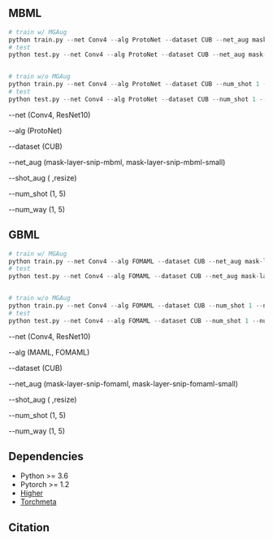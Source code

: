 ## MBML

```python
# train w/ MGAug
python train.py --net Conv4 --alg ProtoNet --dataset CUB --net_aug mask-layer-snip-mbml-small --min_width 0.97 --max_width 1. --shot_aug resize --num_shot 1 --num_way 5
# test
python test.py --net Conv4 --alg ProtoNet --dataset CUB --net_aug mask-layer-snip-mbml-small --min_width 0.97 --max_width 1. --shot_aug resize --num_shot 1 --num_way 5


# train w/o MGAug
python train.py --net Conv4 --alg ProtoNet --dataset CUB --num_shot 1 --num_way 5
# test
python test.py --net Conv4 --alg ProtoNet --dataset CUB --num_shot 1 --num_way 5
```

--net (Conv4, ResNet10)

--alg (ProtoNet)

--dataset (CUB)

--net_aug (mask-layer-snip-mbml, mask-layer-snip-mbml-small)

--shot_aug ( ,resize)

--num_shot (1, 5)

--num_way (1, 5)


## GBML

```python
# train w/ MGAug
python train.py --net Conv4 --alg FOMAML --dataset CUB --net_aug mask-layer-snip-fomaml-small --min_width 0.98 --max_width 1. --shot_aug resize --num_shot 1 --num_way 5
# test
python test.py --net Conv4 --alg FOMAML --dataset CUB --net_aug mask-layer-snip-fomaml-small --min_width 0.98 --max_width 1. --shot_aug resize --num_shot 1 --num_way 5


# train w/o MGAug
python train.py --net Conv4 --alg FOMAML --dataset CUB --num_shot 1 --num_way 5
# test
python test.py --net Conv4 --alg FOMAML --dataset CUB --num_shot 1 --num_way 5
```

--net (Conv4, ResNet10)

--alg (MAML, FOMAML)

--dataset (CUB)

--net_aug (mask-layer-snip-fomaml, mask-layer-snip-fomaml-small)

--shot_aug ( ,resize)

--num_shot (1, 5)

--num_way (1, 5)


## Dependencies

* Python >= 3.6
* Pytorch >= 1.2
* [Higher](https://github.com/facebookresearch/higher) 
* [Torchmeta](https://github.com/tristandeleu/pytorch-meta)

## Citation
```python

```
